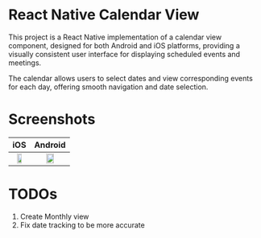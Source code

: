 
# React Native Calendar View

This project is a React Native implementation of a calendar view component, designed for both Android and iOS platforms, providing a visually consistent user interface for displaying scheduled events and meetings.

The calendar allows users to select dates and view corresponding events for each day, offering smooth navigation and date selection.

# Screenshots

iOS             |  Android
:-------------------------:|:-------------------------:
<img src="https://github.com/falakjatin/react-native-calendar-view/blob/main/src/assets/images/screenshot_ios.png" width=60% height=60%>  |  <img src="https://github.com/falakjatin/react-native-calendar-view/blob/main/src/assets/images/screenshot_android.png" width=50% height=50%>

# TODOs
1) Create Monthly view
2) Fix date tracking to be more accurate
